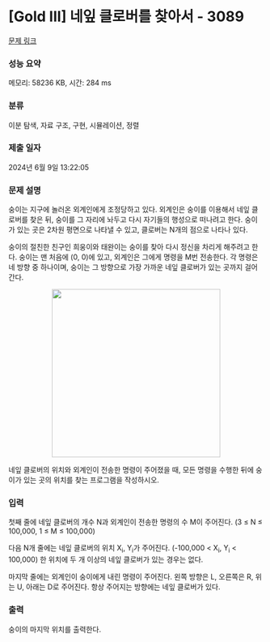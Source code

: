 # [Gold III] 네잎 클로버를 찾아서 - 3089 

[문제 링크](https://www.acmicpc.net/problem/3089) 

### 성능 요약

메모리: 58236 KB, 시간: 284 ms

### 분류

이분 탐색, 자료 구조, 구현, 시뮬레이션, 정렬

### 제출 일자

2024년 6월 9일 13:22:05

### 문제 설명

<p>숭이는 지구에 놀러온 외계인에게 조정당하고 있다. 외계인은 숭이를 이용해서 네잎 클로버를 찾은 뒤, 숭이를 그 자리에 놔두고 다시 자기들의 행성으로 떠나려고 한다. 숭이가 있는 곳은 2차원 평면으로 나타낼 수 있고, 클로버는 N개의 점으로 나타나 있다.</p>

<p>숭이의 절친한 친구인 희웅이와 태완이는 숭이를 찾아 다시 정신을 차리게 해주려고 한다. 숭이는 맨 처음에 (0, 0)에 있고, 외계인은 그에게 명령을 M번 전송한다. 각 명령은 네 방향 중 하나이며, 숭이는 그 방향으로 가장 가까운 네잎 클로버가 있는 곳까지 걸어간다.</p>

<p style="text-align: center;"><img alt="" src="https://upload.acmicpc.net/c6bc344b-6f52-4ec5-b588-56fe1813bfc1/-/preview/" style="width: 333px; height: 332px;"></p>

<p>네잎 클로버의 위치와 외계인이 전송한 명령이 주어졌을 때, 모든 명령을 수행한 뒤에 숭이가 있는 곳의 위치를 찾는 프로그램을 작성하시오.</p>

### 입력 

 <p>첫째 줄에 네잎 클로버의 개수 N과 외계인이 전송한 명령의 수 M이 주어진다. (3 ≤ N ≤ 100,000, 1 ≤ M ≤ 100,000)</p>

<p>다음 N개 줄에는 네잎 클로버의 위치 X<sub>i</sub>, Y<sub>i</sub>가 주어진다. (-100,000 < X<sub>i</sub>, Y<sub>i</sub> < 100,000) 한 위치에 두 개 이상의 네잎 클로버가 있는 경우는 없다.</p>

<p>마지막 줄에는 외계인이 숭이에게 내린 명령이 주어진다. 왼쪽 방향은 L, 오른쪽은 R, 위는 U, 아래는 D로 주어진다. 항상 주어지는 방향에는 네잎 클로버가 있다.</p>

### 출력 

 <p>숭이의 마지막 위치를 출력한다.</p>

